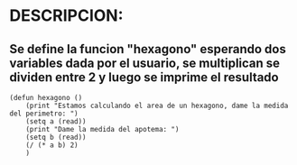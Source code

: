 # DESCRIPCION:
## Se define la funcion "hexagono" esperando dos variables dada por el usuario, se multiplican se dividen entre 2 y luego se imprime el resultado
~~~
(defun hexagono ()
	(print "Estamos calculando el area de un hexagono, dame la medida del perimetro: ")
	(setq a (read))
	(print "Dame la medida del apotema: ")
	(setq b (read))
	(/ (* a b) 2)
	)
~~~
	
